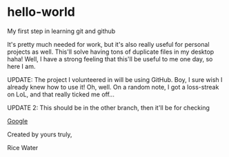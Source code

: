 # hello-world
My first step in learning git and github

It's pretty much needed for work, but it's also really useful for personal projects as well. This'll solve having tons of duplicate files in my desktop haha! Well, I have a strong feeling that this'll be useful to me one day, so here I am.

UPDATE: The project I volunteered in will be using GitHub. Boy, I sure wish I already knew how to use it! Oh, well. On a random note, I got a loss-streak on LoL, and that really ticked me off...

UPDATE 2: This should be in the other branch, then it'll be for checking

[Google](https://google.com)

Created by yours truly,

Rice Water
